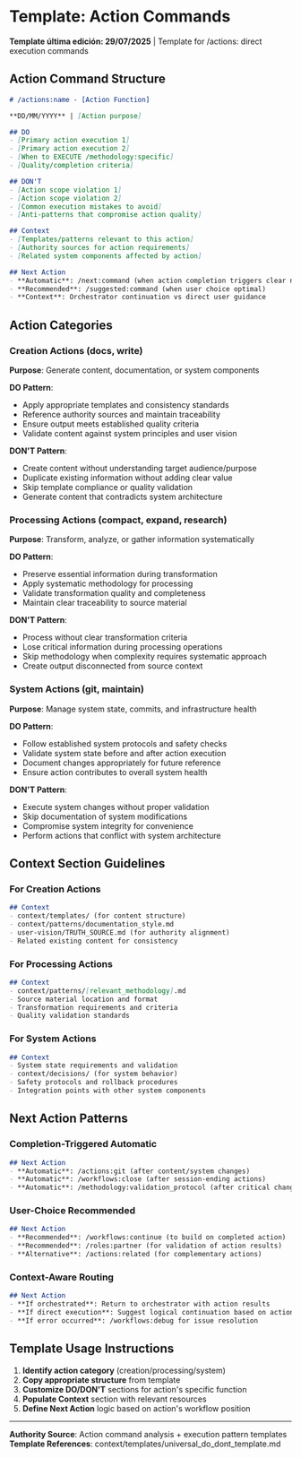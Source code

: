 # Template: Action Commands

**Template última edición: 29/07/2025** | Template for /actions: direct execution commands

## Action Command Structure

```markdown
# /actions:name - [Action Function]

**DD/MM/YYYY** | [Action purpose]

## DO
- [Primary action execution 1]
- [Primary action execution 2]
- [When to EXECUTE /methodology:specific]
- [Quality/completion criteria]

## DON'T
- [Action scope violation 1]
- [Action scope violation 2]
- [Common execution mistakes to avoid]
- [Anti-patterns that compromise action quality]

## Context
- [Templates/patterns relevant to this action]
- [Authority sources for action requirements]
- [Related system components affected by action]

## Next Action
- **Automatic**: /next:command (when action completion triggers clear next step)
- **Recommended**: /suggested:command (when user choice optimal)
- **Context**: Orchestrator continuation vs direct user guidance
```

## Action Categories

### Creation Actions (docs, write)
**Purpose**: Generate content, documentation, or system components

**DO Pattern**:
- Apply appropriate templates and consistency standards
- Reference authority sources and maintain traceability
- Ensure output meets established quality criteria
- Validate content against system principles and user vision

**DON'T Pattern**:
- Create content without understanding target audience/purpose
- Duplicate existing information without adding clear value
- Skip template compliance or quality validation
- Generate content that contradicts system architecture

### Processing Actions (compact, expand, research)
**Purpose**: Transform, analyze, or gather information systematically

**DO Pattern**:  
- Preserve essential information during transformation
- Apply systematic methodology for processing
- Validate transformation quality and completeness
- Maintain clear traceability to source material

**DON'T Pattern**:
- Process without clear transformation criteria
- Lose critical information during processing operations
- Skip methodology when complexity requires systematic approach
- Create output disconnected from source context

### System Actions (git, maintain)
**Purpose**: Manage system state, commits, and infrastructure health

**DO Pattern**:
- Follow established system protocols and safety checks
- Validate system state before and after action execution
- Document changes appropriately for future reference
- Ensure action contributes to overall system health

**DON'T Pattern**:
- Execute system changes without proper validation
- Skip documentation of system modifications
- Compromise system integrity for convenience
- Perform actions that conflict with system architecture

## Context Section Guidelines

### For Creation Actions
```markdown
## Context
- context/templates/ (for content structure)
- context/patterns/documentation_style.md
- user-vision/TRUTH_SOURCE.md (for authority alignment)
- Related existing content for consistency
```

### For Processing Actions
```markdown
## Context
- context/patterns/[relevant_methodology].md
- Source material location and format
- Transformation requirements and criteria
- Quality validation standards
```

### For System Actions
```markdown
## Context
- System state requirements and validation
- context/decisions/ (for system behavior)
- Safety protocols and rollback procedures
- Integration points with other system components
```

## Next Action Patterns

### Completion-Triggered Automatic
```markdown
## Next Action
- **Automatic**: /actions:git (after content/system changes)
- **Automatic**: /workflows:close (after session-ending actions)
- **Automatic**: /methodology:validation_protocol (after critical changes)
```

### User-Choice Recommended
```markdown
## Next Action
- **Recommended**: /workflows:continue (to build on completed action)
- **Recommended**: /roles:partner (for validation of action results)
- **Alternative**: /actions:related (for complementary actions)
```

### Context-Aware Routing
```markdown
## Next Action
- **If orchestrated**: Return to orchestrator with action results
- **If direct execution**: Suggest logical continuation based on action type
- **If error occurred**: /workflows:debug for issue resolution
```

## Template Usage Instructions

1. **Identify action category** (creation/processing/system)
2. **Copy appropriate structure** from template
3. **Customize DO/DON'T** sections for action's specific function
4. **Populate Context** section with relevant resources
5. **Define Next Action** logic based on action's workflow position

---
**Authority Source**: Action command analysis + execution pattern templates
**Template References**: context/templates/universal_do_dont_template.md